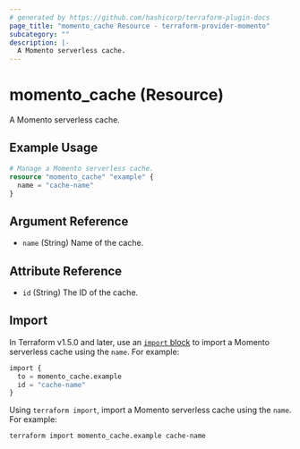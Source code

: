 ```yaml
---
# generated by https://github.com/hashicorp/terraform-plugin-docs
page_title: "momento_cache Resource - terraform-provider-momento"
subcategory: ""
description: |-
  A Momento serverless cache.
---
```


# momento_cache (Resource)

A Momento serverless cache.

## Example Usage

```terraform
# Manage a Momento serverless cache.
resource "momento_cache" "example" {
  name = "cache-name"
}
```

## Argument Reference

- `name` (String) Name of the cache.

## Attribute Reference

- `id` (String) The ID of the cache.

## Import

In Terraform v1.5.0 and later, use an [`import` block](https://developer.hashicorp.com/terraform/language/import) to import a Momento serverless cache using the `name`. For example:

```terraform
import {
  to = momento_cache.example
  id = "cache-name"
}
```

Using `terraform import`, import a Momento serverless cache using the `name`. For example:

```shell
terraform import momento_cache.example cache-name
```
